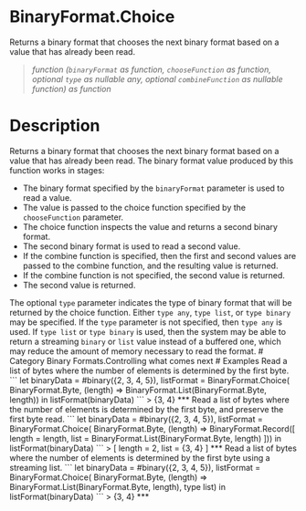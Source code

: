 ﻿# BinaryFormat.Choice
Returns a binary format that chooses the next binary format based on a value that has already been read.
> _function (<code>binaryFormat</code> as function, <code>chooseFunction</code> as function, optional <code>type</code> as nullable any, optional <code>combineFunction</code> as nullable function) as function_
# Description 
Returns a binary format that chooses the next binary format based on a value that has already been read.  The binary format value produced by this function works in stages:<ul>
<li>The binary format specified by the <code>binaryFormat</code> parameter is used to read a value.</li>
<li>The value is passed to the choice function specified by the <code>chooseFunction</code> parameter.</li>
<li>The choice function inspects the value and returns a second binary format.</li>
<li>The second binary format is used to read a second value.</li>
<li>If the combine function is specified, then the first and second values are passed to the combine function, and the resulting value is returned.</li>
<li>If the combine function is not specified, the second value is returned.</li>
<li>The second value is returned.</li>
</ul>The optional <code>type</code> parameter indicates the type of binary format that will be returned by the choice function.  Either <code>type any</code>, <code>type list</code>, or <code>type binary</code> may be specified.  If the <code>type</code> parameter is not specified, then <code>type any</code> is used.   If <code>type list</code> or <code>type binary</code> is used, then the system may be able to return a streaming <code>binary</code> or <code>list</code> value instead of a buffered one, which may reduce the amount of memory necessary to read the format.
# Category 
Binary Formats.Controlling what comes next
# Examples 
Read a list of bytes where the number of elements is determined by the first byte.
```
let
    binaryData = #binary({2, 3, 4, 5}),
    listFormat = BinaryFormat.Choice(
        BinaryFormat.Byte,
        (length) => BinaryFormat.List(BinaryFormat.Byte, length))
in
    listFormat(binaryData)
```
> {3, 4}
***
Read a list of bytes where the number of elements is determined by the first byte, and preserve the first byte read.
```
let
    binaryData = #binary({2, 3, 4, 5}),
    listFormat = BinaryFormat.Choice(
        BinaryFormat.Byte,
        (length) => BinaryFormat.Record([
            length = length,
            list = BinaryFormat.List(BinaryFormat.Byte, length)
        ]))
in
    listFormat(binaryData)
```
> [ length = 2, list = {3, 4} ]
***
Read a list of bytes where the number of elements is determined by the first byte using a streaming list.
```
let
    binaryData = #binary({2, 3, 4, 5}),
    listFormat = BinaryFormat.Choice(
        BinaryFormat.Byte,
        (length) => BinaryFormat.List(BinaryFormat.Byte, length),
        type list)
in
    listFormat(binaryData)
```
> {3, 4}
***
